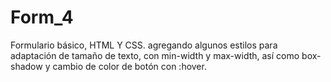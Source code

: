 # Form_4
Formulario básico, HTML Y CSS. agregando algunos estilos para adaptación de tamaño de texto, con min-width y max-width, así como box-shadow y cambio de color de botón con :hover.

